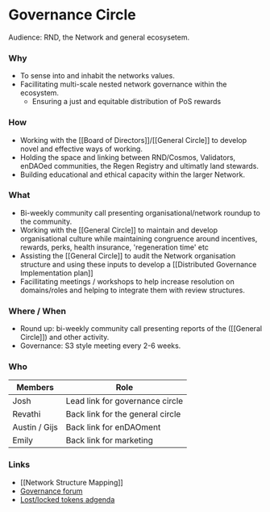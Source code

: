# Governance Circle
Audience: RND, the Network and general ecosysetem.

### Why
- To sense into and inhabit the networks values.
- Facillitating multi-scale nested network governance within the ecosystem.
	- Ensuring a just and equitable distribution of PoS rewards

### How
- Working with the [[Board of Directors]]/[[General Circle]] to develop novel and effective ways of working.
- Holding the space and linking between RND/Cosmos, Validators, enDAOed communities, the Regen Registry and ultimatly land stewards.
- Building educational and ethical capacity within the larger Network.


### What
- Bi-weekly community call presenting organisational/network roundup to the community.
- Working with the [[General Circle]] to maintain and develop organisational culture while maintaining congruence around incentives, rewards, perks, health insurance, 'regeneration time' etc
- Assisting the [[General Circle]] to audit the Network organisation structure and using these inputs to develop a [[Distributed Governance Implementation plan]]
- Facillitating meetings / workshops to help increase resolution on domains/roles and helping to integrate them with review structures.


### Where / When
- Round up: bi-weekly community call presenting reports of the ([[General Circle]]) and other activity.
- Governance: S3 style meeting every 2-6 weeks.


### Who
| Members | Role |
|---|---|
| Josh | Lead link for governance circle |
| Revathi | Back link for the general circle |
| Austin / Gijs | Back link for enDAOment |
| Emily | Back link for marketing |


### Links
- [[Network Structure Mapping]]
- [Governance forum](https://forum.regen.network/c/governance-proposal/10)
- [Lost/locked tokens adgenda](https://forum.regen.network/t/in-need-of-communities-assistance-tokens-lost-in-wallet-conversion/212/7)